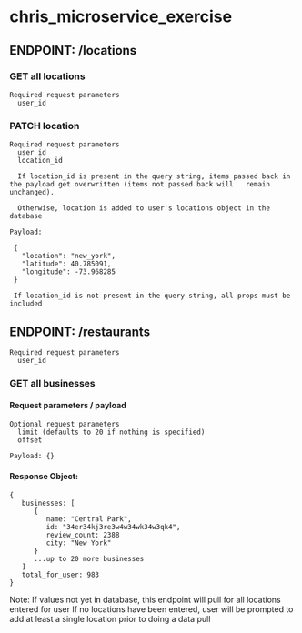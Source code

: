 # chris_microservice_exercise

## ENDPOINT: /locations

### GET all locations

```
Required request parameters
  user_id
```

### PATCH location

```
Required request parameters
  user_id
  location_id
  
  If location_id is present in the query string, items passed back in the payload get overwritten (items not passed back will   remain unchanged).  

  Otherwise, location is added to user's locations object in the database

Payload:  

 {
   "location": "new_york",
   "latitude": 40.785091,
   "longitude": -73.968285
 }
 
 If location_id is not present in the query string, all props must be included
```
 
## ENDPOINT: /restaurants

```
Required request parameters
  user_id
```
### GET all businesses

#### Request parameters / payload

  ```
  Optional request parameters
    limit (defaults to 20 if nothing is specified)
    offset
  
  Payload: {}
  ```

#### Response Object:

  ```
  {
     businesses: [
        {
           name: "Central Park",
           id: "34er34kj3re3w4w34wk34w3qk4",
           review_count: 2388
           city: "New York"
        }
        ...up to 20 more businesses
     ]
     total_for_user: 983
  }
  ```

Note: If values not yet in database, this endpoint will pull for all locations entered for user
      If no locations have been entered, user will be prompted to add at least a single location prior to doing a data pull

